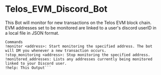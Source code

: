 # Telos_EVM_Discord_Bot

This Bot will monitor for new transactions on the Telos EVM block chain. EVM addresses set to be monitored are linked to a user's discord userID in a local file in JSON format.

```This Telos EVM Bot service provided for free by Kainos Block Producers. Please vote for kainosblkpro!
Commands
!monitor <address>: Start monitoring the specified address. The bot will DM you whenever a new transaction occurs.
!stop_monitoring <address>: Stop monitoring the specified address.
!monitored_addresses: Lists any addresses currently being monitored linked to your Discord user.
!help: This Output```
